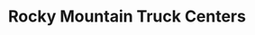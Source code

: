 ---
title: "Rocky Mountain Truck Centers"
url: /brighton/rocky-mountain-truck-centers/
shop: Allgemein
---